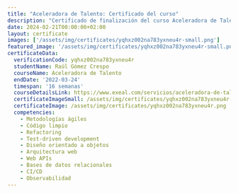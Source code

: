 ```yaml
---
title: "Aceleradora de Talento: Certificado del curso"
description: "Certificado de finalización del curso Aceleradora de Talento para Raúl Gómez Crespo."
date: 2024-02-21T00:00:00+02:00
layout: certificate
images: ['/assets/img/certificates/yqhxz002na783yxneu4r-small.png']
featured_image: '/assets/img/certificates/yqhxz002na783yxneu4r-small.png'
certificateData:
  verificationCode: yqhxz002na783yxneu4r 
  studentName: Raúl Gómez Crespo
  courseName: Aceleradora de Talento
  endDate: '2022-03-24'
  timespan: '16 semanas'
  courseDetailsLink: https://www.exeal.com/servicios/aceleradora-de-talento/
  certificateImageSmall: /assets/img/certificates/yqhxz002na783yxneu4r-small.png
  certificateImage: /assets/img/certificates/yqhxz002na783yxneu4r.png
  competencies:
    - Metodologías ágiles
    - Código limpio
    - Refactoring
    - Test-driven development
    - Diseño orientado a objetos
    - Arquitectura web
    - Web APIs
    - Bases de datos relacionales
    - CI/CD
    - Observabilidad
---
```

